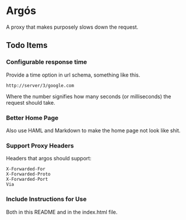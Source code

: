 Argós
=======

A proxy that makes purposely slows down the request.

## Todo Items

### Configurable response time
Provide a time option in url schema, something like this.
```
http://server/3/google.com
```
Where the number signifies how many seconds (or milliseconds) the request should
take.

### Better Home Page
Also use HAML and Markdown to make the home page not look like shit.

### Support Proxy Headers
Headers that argos should support:
```
X-Forwarded-For
X-Forwarded-Proto
X-Forwarded-Port
Via
```

### Include Instructions for Use
Both in this README and in the index.html file.
